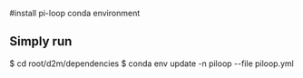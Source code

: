 #install pi-loop conda environment

## Simply run 
$ cd root/d2m/dependencies
$ conda env update -n piloop --file piloop.yml
